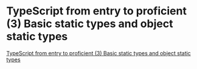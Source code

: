 # TypeScript from entry to proficient (3) Basic static types and object static types
[TypeScript from entry to proficient (3) Basic static types and object static types](https://aiwithcloud.com/2022/09/19/typescript_from_entry_to_proficient_3_basic_static_types_and_object_static_types/)